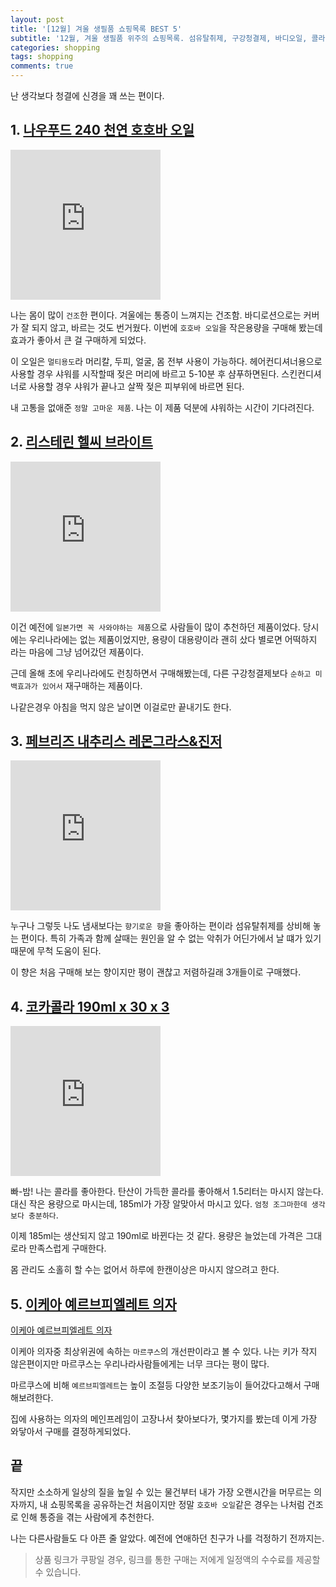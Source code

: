 ```yaml
---
layout: post
title: '[12월] 겨울 생필품 쇼핑목록 BEST 5'
subtitle: '12월, 겨울 생필품 위주의 쇼핑목록. 섬유탈취제, 구강청결제, 바디오일, 콜라, 의자'
categories: shopping
tags: shopping
comments: true
---
```


난 생각보다 청결에 신경을 꽤 쓰는 편이다.

## 1. [나우푸드 240 천연 호호바 오일](https://coupa.ng/bko7Fu)

<div class="row-center">
<iframe src="https://coupa.ng/bko7Fu" width="240" height="240" frameborder="0" scrolling="no"></iframe>
</div>

나는 몸이 많이 `건조`한 편이다. 겨울에는 통증이 느껴지는 건조함. 바디로션으로는 커버가 잘 되지 않고, 바르는 것도 번거웠다. 이번에 `호호바 오일`을 작은용량을 구매해 봤는데 효과가 좋아서 큰 걸 구매하게 되었다.

이 오일은 `멀티용도`라 머리칼, 두피, 얼굴, 몸 전부 사용이 가능하다. 헤어컨디셔너용으로 사용할 경우 샤워를 시작할때 젖은 머리에 바르고 5-10분 후 샴푸하면된다. 스킨컨디셔너로 사용할 경우 샤워가 끝나고 살짝 젖은 피부위에 바르면 된다.

내 고통을 없애준 `정말 고마운 제품`. 나는 이 제품 덕분에 샤워하는 시간이 기다려진다.

## 2. [리스테린 헬씨 브라이트](https://coupa.ng/bko8w2)

<div class="row-center">
<iframe src="https://coupa.ng/bko8w2" width="240" height="240" frameborder="0" scrolling="no"></iframe>
</div>

이건 예전에 `일본가면 꼭 사와야하는 제품`으로 사람들이 많이 추천하던 제품이었다. 당시에는 우리나라에는 없는 제품이었지만, 용량이 대용량이라 괜히 샀다 별로면 어떡하지 라는 마음에 그냥 넘어갔던 제품이다.

근데 올해 초에 우리나라에도 런칭하면서 구매해봤는데, 다른 구강청결제보다 `순하고 미백효과가 있어서` 재구매하는 제품이다.

나같은경우 아침을 먹지 않은 날이면 이걸로만 끝내기도 한다.

## 3. [페브리즈 내추리스 레몬그라스&진저](https://coupa.ng/bko8Wl)

<div class="row-center">
<iframe src="https://coupa.ng/bko8Wl" width="240" height="240" frameborder="0" scrolling="no"></iframe>
</div>

누구나 그렇듯 나도 냄새보다는 `향기로운 향`을 좋아하는 편이라 섬유탈취제를 상비해 놓는 편이다. 특히 가족과 함께 살때는 원인을 알 수 없는 악취가 어딘가에서 날 떄가 있기 때문에 무척 도움이 된다.

이 향은 처음 구매해 보는 향이지만 평이 괜찮고 저렴하길래 3개들이로 구매했다.

## 4. [코카콜라 190ml x 30 x 3](https://coupa.ng/bko9q4)

<div class="row-center">
<iframe src="https://coupa.ng/bko9q4" width="240" height="240" frameborder="0" scrolling="no"></iframe>
</div>

빠-밤! 나는 콜라를 좋아한다. 탄산이 가득한 콜라를 좋아해서 1.5리터는 마시지 않는다. 대신 작은 용량으로 마시는데, 185ml가 가장 알맞아서 마시고 있다. `엄청 조그마한데 생각보다 충분하다`.

이제 185ml는 생산되지 않고 190ml로 바뀐다는 것 같다. 용량은 늘었는데 가격은 그대로라 만족스럽게 구매한다.

몸 관리도 소홀히 할 수는 없어서 하루에 한캔이상은 마시지 않으려고 한다.

## 5. [이케아 예르브피엘레트 의자](https://www.ikea.com/kr/ko/catalog/products/S19297195/)

[이케아 예르브피엘레트 의자](https://www.ikea.com/kr/ko/catalog/products/S19297195/)

이케아 의자중 최상위권에 속하는 `마르쿠스`의 개선판이라고 볼 수 있다. 나는 키가 작지 않은편이지만 마르쿠스는 우리나라사람들에게는 너무 크다는 평이 많다.

마르쿠스에 비해 `예르브피엘레트`는 높이 조절등 다양한 보조기능이 들어갔다고해서 구매해보려한다.

집에 사용하는 의자의 메인프레임이 고장나서 찾아보다가, 몇가지를 봤는데 이게 가장 와닿아서 구매를 결정하게되었다.

## 끝

작지만 소소하게 일상의 질을 높일 수 있는 물건부터 내가 가장 오랜시간을 머무르는 의자까지, 내 쇼핑목록을 공유하는건 처음이지만 정말 `호호바 오일`같은 경우는 나처럼 건조로 인해 통증을 겪는 사람에게 추천한다.

나는 다른사람들도 다 아픈 줄 알았다. 예전에 연애하던 친구가 나를 걱정하기 전까지는.

> 상품 링크가 쿠팡일 경우, 링크를 통한 구매는 저에게 일정액의 수수료를 제공할 수 있습니다.
